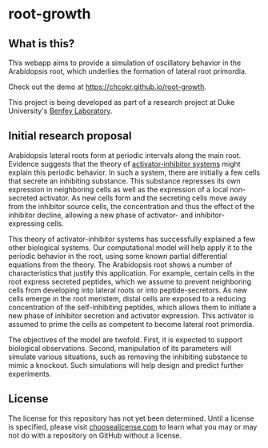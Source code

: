 # root-growth

## What is this?

This webapp aims to provide a simulation of oscillatory behavior in the
Arabidopsis root, which underlies the formation of lateral root primordia.

Check out the demo at https://chcokr.github.io/root-growth.

This project is being developed as part of a research project at Duke
University's [Benfey Laboratory](http://sites.duke.edu/benfey/).

## Initial research proposal

Arabidopsis lateral roots form at periodic intervals along the main root.
Evidence suggests that the theory of
[activator-inhibitor systems](http://engineering.ucsb.edu/~moehlis/APC514/2002_1.pdf)
might explain this periodic behavior.
In such a system, there are initially a few cells that secrete an inhibiting
substance.
This substance represses its own expression in neighboring cells as well as the
expression of a local non-secreted activator.
As new cells form and the secreting cells move away from the inhibitor source
cells, the concentration and thus the effect of the inhibitor decline, allowing
a new phase of activator- and inhibitor-expressing cells.

This theory of activator-inhibitor systems has successfully explained a few
other biological systems.
Our computational model will help apply it to the periodic behavior in the root,
using some known partial differential equations from the theory.
The Arabidopsis root shows a number of characteristics that justify this
application.
For example, certain cells in the root express secreted peptides, which we
assume to prevent neighboring cells from developing into lateral roots or into
peptide-secretors.
As new cells emerge in the root meristem, distal cells are exposed to a reducing
concentration of the self-inhibiting peptides, which allows them to initiate a
new phase of inhibitor secretion and activator expression.
This activator is assumed to prime the cells as competent to become lateral root
primordia.

The objectives of the model are twofold.
First, it is expected to support biological observations.
Second, manipulation of its parameters will simulate various situations, such as
removing the inhibiting substance to mimic a knockout.
Such simulations will help design and predict further experiments.

## License

The license for this repository has not yet been determined.
Until a license is specified, please visit
[choosealicense.com](http://choosealicense.com/licenses/no-license/) to learn
what you may or may not do with a repository on GitHub without a license.
